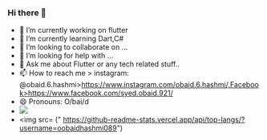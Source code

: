 ### Hi there 👋

<!--
**oobaidhashmi089/oobaidhashmi089** is a ✨ _special_ ✨ repository because its `README.md` (this file) appears on your GitHub profile.

Here are some ideas to get you started:
-->
- 🔭 I’m currently working on flutter
- 🌱 I’m currently learning Dart,C#
- 👯 I’m looking to collaborate on ...
- 🤔 I’m looking for help with ...
- 💬 Ask me about Flutter or any tech related stuff..
- 📫 How to reach me > instagram: @obaid.6.hashmi>https://www.instagram.com/obaid.6.hashmi/,Facebook>https://www.facebook.com/syed.obaid.921/
- 😄 Pronouns: O/bai/d
-  <img src= "https://github-readme-stats.vercel.app/api?username=oobaidhashmi089&&show_icons=true&title_color=AF002A&icon_color=E52B50&text_color=000000_color=FFFFFF">
- <img src= (" https://github-readme-stats.vercel.app/api/top-langs/?username=oobaidhashmi089")


